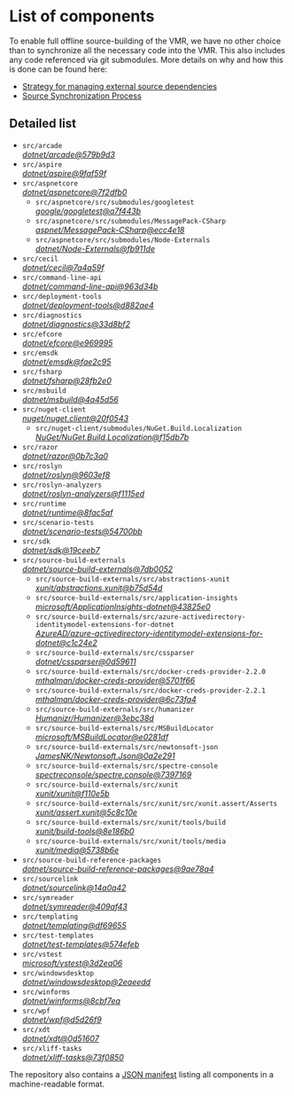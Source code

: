 ﻿# List of components

To enable full offline source-building of the VMR, we have no other choice than to synchronize all the necessary code into the VMR. This also includes any code referenced via git submodules. More details on why and how this is done can be found here:
- [Strategy for managing external source dependencies](src/arcade/Documentation/UnifiedBuild/VMR-Strategy-For-External-Source.md)
- [Source Synchronization Process](src/arcade/Documentation/UnifiedBuild/VMR-Design-And-Operation.md#source-synchronization-process)

## Detailed list

<!-- component list beginning -->
- `src/arcade`  
*[dotnet/arcade@579b9d3](https://github.com/dotnet/arcade/tree/579b9d3c2a51de22be7685f0bd624bf83265c901)*
- `src/aspire`  
*[dotnet/aspire@9faf59f](https://github.com/dotnet/aspire/tree/9faf59f870abdeb427c51c1380fce84d8163f2f0)*
- `src/aspnetcore`  
*[dotnet/aspnetcore@7f2dfb0](https://github.com/dotnet/aspnetcore/tree/7f2dfb0020ff29ab57df31e910f2b2d5ef48bf82)*
    - `src/aspnetcore/src/submodules/googletest`  
    *[google/googletest@a7f443b](https://github.com/google/googletest/tree/a7f443b80b105f940225332ed3c31f2790092f47)*
    - `src/aspnetcore/src/submodules/MessagePack-CSharp`  
    *[aspnet/MessagePack-CSharp@ecc4e18](https://github.com/aspnet/MessagePack-CSharp/tree/ecc4e18ad7a0c7db51cd7e3d2997a291ed01444d)*
    - `src/aspnetcore/src/submodules/Node-Externals`  
    *[dotnet/Node-Externals@fb911de](https://github.com/dotnet/Node-Externals/tree/fb911deddbaf7367146718374a403d393571f18a)*
- `src/cecil`  
*[dotnet/cecil@7a4a59f](https://github.com/dotnet/cecil/tree/7a4a59f9f66baf6711a6ce2de01d3b2c62ed72d8)*
- `src/command-line-api`  
*[dotnet/command-line-api@963d34b](https://github.com/dotnet/command-line-api/tree/963d34b1fb712c673bfb198133d7e988182c9ef4)*
- `src/deployment-tools`  
*[dotnet/deployment-tools@d882ae4](https://github.com/dotnet/deployment-tools/tree/d882ae4af9fb09a89e36487a9c8cb7dfde713927)*
- `src/diagnostics`  
*[dotnet/diagnostics@33d8bf2](https://github.com/dotnet/diagnostics/tree/33d8bf23a6566cd3fb9055acfc9f1141391d5421)*
- `src/efcore`  
*[dotnet/efcore@e969995](https://github.com/dotnet/efcore/tree/e969995b2701f228815259941467104b6ee8dbee)*
- `src/emsdk`  
*[dotnet/emsdk@fae2c95](https://github.com/dotnet/emsdk/tree/fae2c9534679912d43304de91e622f63e7110919)*
- `src/fsharp`  
*[dotnet/fsharp@28fb2e0](https://github.com/dotnet/fsharp/tree/28fb2e08e72c66d595109ffbda515609b7d2d6d5)*
- `src/msbuild`  
*[dotnet/msbuild@4a45d56](https://github.com/dotnet/msbuild/tree/4a45d56330882a5e596e97d05ba568ec32e0603c)*
- `src/nuget-client`  
*[nuget/nuget.client@20f0543](https://github.com/nuget/nuget.client/tree/20f05435be385abfe74737b6433dc80fd3b3b504)*
    - `src/nuget-client/submodules/NuGet.Build.Localization`  
    *[NuGet/NuGet.Build.Localization@f15db7b](https://github.com/NuGet/NuGet.Build.Localization/tree/f15db7b7c6f5affbea268632ef8333d2687c8031)*
- `src/razor`  
*[dotnet/razor@0b7c3a0](https://github.com/dotnet/razor/tree/0b7c3a0bc36e8e82845e7e29a88934b774ba0f36)*
- `src/roslyn`  
*[dotnet/roslyn@9603ef8](https://github.com/dotnet/roslyn/tree/9603ef8eb4934f8273e215a0e311ce314b9568c7)*
- `src/roslyn-analyzers`  
*[dotnet/roslyn-analyzers@f1115ed](https://github.com/dotnet/roslyn-analyzers/tree/f1115edce8633ebe03a86191bc05c6969ed9a821)*
- `src/runtime`  
*[dotnet/runtime@8fac5af](https://github.com/dotnet/runtime/tree/8fac5af2b11dc98fa0504f6fd06df790164ec958)*
- `src/scenario-tests`  
*[dotnet/scenario-tests@54700bb](https://github.com/dotnet/scenario-tests/tree/54700bbee86f660d37bd519a905b62bb50adc8c8)*
- `src/sdk`  
*[dotnet/sdk@19ceeb7](https://github.com/dotnet/sdk/tree/19ceeb7d5fd7756ffe707d8cef5f9a7d3449aa65)*
- `src/source-build-externals`  
*[dotnet/source-build-externals@7db0052](https://github.com/dotnet/source-build-externals/tree/7db00527ef8fbbe61f67e9295beebddf187efff8)*
    - `src/source-build-externals/src/abstractions-xunit`  
    *[xunit/abstractions.xunit@b75d54d](https://github.com/xunit/abstractions.xunit/tree/b75d54d73b141709f805c2001b16f3dd4d71539d)*
    - `src/source-build-externals/src/application-insights`  
    *[microsoft/ApplicationInsights-dotnet@43825e0](https://github.com/microsoft/ApplicationInsights-dotnet/tree/43825e06a22cdfb702fc199a7ba99a7d541d48c6)*
    - `src/source-build-externals/src/azure-activedirectory-identitymodel-extensions-for-dotnet`  
    *[AzureAD/azure-activedirectory-identitymodel-extensions-for-dotnet@c1c24e2](https://github.com/AzureAD/azure-activedirectory-identitymodel-extensions-for-dotnet/tree/c1c24e29d5eeac2a2cd53fe0b5656924bdb69e3d)*
    - `src/source-build-externals/src/cssparser`  
    *[dotnet/cssparser@0d59611](https://github.com/dotnet/cssparser/tree/0d59611784841735a7778a67aa6e9d8d000c861f)*
    - `src/source-build-externals/src/docker-creds-provider-2.2.0`  
    *[mthalman/docker-creds-provider@5701f66](https://github.com/mthalman/docker-creds-provider/tree/5701f6667c1fbd805684857baaa860383bbdfed7)*
    - `src/source-build-externals/src/docker-creds-provider-2.2.1`  
    *[mthalman/docker-creds-provider@6c73fa4](https://github.com/mthalman/docker-creds-provider/tree/6c73fa4784795ae07f49305a057abf5c473d2adb)*
    - `src/source-build-externals/src/humanizer`  
    *[Humanizr/Humanizer@3ebc38d](https://github.com/Humanizr/Humanizer/tree/3ebc38de585fc641a04b0e78ed69468453b0f8a1)*
    - `src/source-build-externals/src/MSBuildLocator`  
    *[microsoft/MSBuildLocator@e0281df](https://github.com/microsoft/MSBuildLocator/tree/e0281df33274ac3c3e22acc9b07dcb4b31d57dc0)*
    - `src/source-build-externals/src/newtonsoft-json`  
    *[JamesNK/Newtonsoft.Json@0a2e291](https://github.com/JamesNK/Newtonsoft.Json/tree/0a2e291c0d9c0c7675d445703e51750363a549ef)*
    - `src/source-build-externals/src/spectre-console`  
    *[spectreconsole/spectre.console@7397169](https://github.com/spectreconsole/spectre.console/tree/7397169a2757dc3657598bdea4ac222c0f283425)*
    - `src/source-build-externals/src/xunit`  
    *[xunit/xunit@f110e5b](https://github.com/xunit/xunit/tree/f110e5bee5dfd4c08339587c9c3df9292fcb597c)*
    - `src/source-build-externals/src/xunit/src/xunit.assert/Asserts`  
    *[xunit/assert.xunit@5c8c10e](https://github.com/xunit/assert.xunit/tree/5c8c10e085eb42f39f2fe0b40c94bf56649eb0a4)*
    - `src/source-build-externals/src/xunit/tools/build`  
    *[xunit/build-tools@8e186b0](https://github.com/xunit/build-tools/tree/8e186b0f8e398796e75453f3f18952b06d29fdfd)*
    - `src/source-build-externals/src/xunit/tools/media`  
    *[xunit/media@5738b6e](https://github.com/xunit/media/tree/5738b6e86f08e0389c4392b939c20e3eca2d9822)*
- `src/source-build-reference-packages`  
*[dotnet/source-build-reference-packages@9ae78a4](https://github.com/dotnet/source-build-reference-packages/tree/9ae78a4e6412926d19ba97cfed159bf9de70b538)*
- `src/sourcelink`  
*[dotnet/sourcelink@14a0a42](https://github.com/dotnet/sourcelink/tree/14a0a42ffb29b53fb9939f14da5a4be8c6c07e0b)*
- `src/symreader`  
*[dotnet/symreader@409af43](https://github.com/dotnet/symreader/tree/409af431ee684f9e07d34bbd4e51b9933345c1e1)*
- `src/templating`  
*[dotnet/templating@df69655](https://github.com/dotnet/templating/tree/df6965525ff1b8bf600b553976ef37dd5f093e49)*
- `src/test-templates`  
*[dotnet/test-templates@574efeb](https://github.com/dotnet/test-templates/tree/574efebf9e4d3a768832b4c918968fbf85ead055)*
- `src/vstest`  
*[microsoft/vstest@3d2ea06](https://github.com/microsoft/vstest/tree/3d2ea06c998a002f640b01f5d84fdefb14167502)*
- `src/windowsdesktop`  
*[dotnet/windowsdesktop@2eaeedd](https://github.com/dotnet/windowsdesktop/tree/2eaeedd24bd1ac0f0dbe79379f83f2476b0f5581)*
- `src/winforms`  
*[dotnet/winforms@8cbf7ea](https://github.com/dotnet/winforms/tree/8cbf7ea9a86cb42828fdc5af826f986bce3d2e98)*
- `src/wpf`  
*[dotnet/wpf@d5d26f9](https://github.com/dotnet/wpf/tree/d5d26f90bf937e6fa60e5ef7f78a527515452069)*
- `src/xdt`  
*[dotnet/xdt@0d51607](https://github.com/dotnet/xdt/tree/0d51607fb791c51a14b552ed24fe3430c252148b)*
- `src/xliff-tasks`  
*[dotnet/xliff-tasks@73f0850](https://github.com/dotnet/xliff-tasks/tree/73f0850939d96131c28cf6ea6ee5aacb4da0083a)*
<!-- component list end -->

The repository also contains a [JSON manifest](https://github.com/dotnet/dotnet/blob/main/src/source-manifest.json) listing all components in a machine-readable format.
